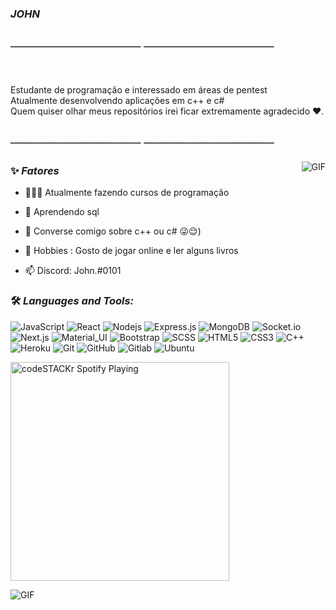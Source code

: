 ###                                   *JOHN*
## ────────────── ──────────────
<br/>

<p>
Estudante de programação e interessado em áreas de pentest
<br/>
Atualmente desenvolvendo aplicações em c++ e c#
<br/>  
Quem quiser olhar meus repositórios irei ficar extremamente agradecido ❤️.
</p>

## ────────────── ──────────────

  <img align="right" alt="GIF" src="https://i.pinimg.com/originals/a2/11/3e/a2113e5c802bb516a97cb2d3b9865018.gif" />


  
### ✨ *Fatores*

- 👨🏽‍💻 Atualmente fazendo cursos de programação
- 🌱 Aprendendo sql

- 💬 Converse comigo sobre c++ ou c# 😜😌)

- 🎿 Hobbies : Gosto de jogar online e ler alguns livros
- 📫 Discord: John.#0101



### 🛠️ *Languages and Tools:*

![JavaScript](https://img.shields.io/badge/-JavaScript-black?style=flat-square&logo=javascript)
![React](https://img.shields.io/badge/-React-black?style=flat-square&logo=react)
![Nodejs](https://img.shields.io/badge/-Nodejs-black?style=flat-square&logo=Node.js)
![Express.js](https://img.shields.io/badge/-Express-black?style=flat-square&logo=expressjs)
![MongoDB](https://img.shields.io/badge/-MongoDB-black?style=flat-square&logo=mongodb)
![Socket.io](https://img.shields.io/badge/-Socket-black?style=flat-square&logo=socket.io)
![Next.js](https://img.shields.io/badge/-Next-black?style=flat-square&logo=Next.js)
![Material_UI](https://img.shields.io/badge/-Material_UI-black?style=flat-square&logo=material-ui)
![Bootstrap](https://img.shields.io/badge/-Bootstrap-black?style=flat-square&logo=bootstrap)
![SCSS](https://img.shields.io/badge/-SCSS-black?style=flat-square&logo=SASS)
![HTML5](https://img.shields.io/badge/-HTML5-black?style=flat-square&logo=html5&logoColor=white)
![CSS3](https://img.shields.io/badge/-CSS3-black?style=flat-square&logo=css3)
![C++](https://img.shields.io/badge/-C++-black?style=flat-square&logo=c)
![Heroku](https://img.shields.io/badge/-Heroku-black?style=flat-square&logo=heroku)
![Git](https://img.shields.io/badge/-Git-black?style=flat-square&logo=git)
![GitHub](https://img.shields.io/badge/-GitHub-black?style=flat-square&logo=github)
![Gitlab](https://img.shields.io/badge/-Gitlab-black?style=flat-square&logo=gitlab)
![Ubuntu](https://img.shields.io/badge/-Ubuntu-black?style=flat-square&logo=ubuntu)

[<img src="https://now-playing-codeSTACKr.vercel.app/api/spotify-playing" alt="codeSTACKr Spotify Playing" width="350" />](https://open.spotify.com/user/invisigoth59)

   <img align="center" alt="GIF" src="https://i.pinimg.com/originals/01/e5/81/01e58179ae8a61c083672269a00a6ffe.gif" />
